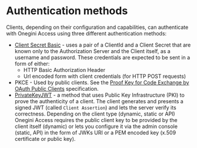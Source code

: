 # Authentication methods

Clients, depending on their configuration and capabilities, can authenticate with Onegini Access using three different authentication
methods:

* [Client Secret Basic](https://tools.ietf.org/html/rfc6749#section-2.3.1) - uses a pair of a ClientId and a Client Secret that are known
  only to the Authorization Server and the Client itself, as a username and password. These credentials are expected to be sent in a form of
  either:
    * HTTP Basic Authorization Header
    * Url encoded form with client credentials (for HTTP POST requests)
* PKCE - Used by public clients. See the [Proof Key for Code Exchange by OAuth Public Clients](https://tools.ietf.org/html/rfc7636)
  specification.
* [PrivateKeyJWT](https://tools.ietf.org/html/rfc7523) - a method that uses Public Key Infrastructure (PKI) to prove the authenticity of a
  client. The client generates and presents a signed JWT (called `Client Assertion`) and lets the server verify its correctness. Depending
  on the client type (dynamic, static or API) Onegini Access requires the public client key to be provided by the client itself (dynamic) or
  lets you configure it via the admin console (static, API) in the form of JWKs URI or a PEM encoded key (x.509 certificate or public key).
